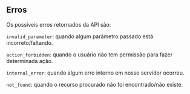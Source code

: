 ## Erros

Os possíveis erros retornados da API são:

`invalid_parameter`: quando algum parâmetro passado está incorreto/faltando.

`action_forbidden`: quando o usuário não tem permissão para fazer determinada ação.

`internal_error`: quando algum erro interno em nosso servidor ocorreu.

`not_found`: quando o recurso procurado não foi encontrado/não existe.
